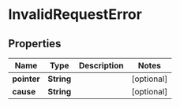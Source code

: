

# InvalidRequestError


## Properties

Name | Type | Description | Notes
------------ | ------------- | ------------- | -------------
**pointer** | **String** |  |  [optional]
**cause** | **String** |  |  [optional]



